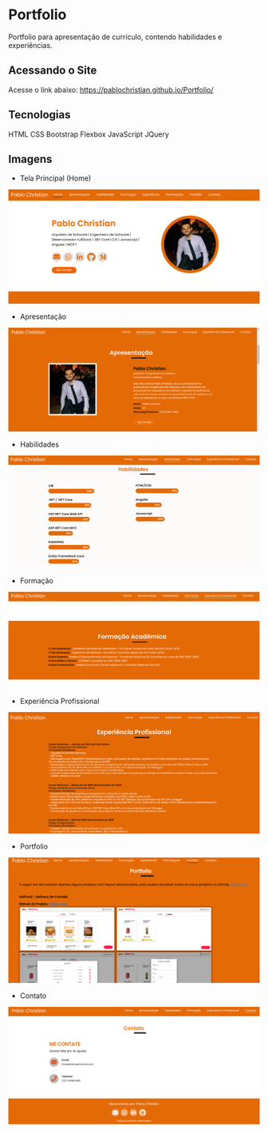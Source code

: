 # Portfolio
Portfolio para apresentação de currículo, contendo habilidades e experiências.

## Acessando o Site
Acesse o link abaixo:
https://pablochristian.github.io/Portfolio/

## Tecnologias
HTML
CSS
Bootstrap
Flexbox
JavaScript
JQuery

## Imagens

- Tela Principal (Home)
<img src="docs/prints/print1.png">

- Apresentação
<img src="docs/prints/print2.png">

- Habilidades
<img src="docs/prints/print3.png">

- Formação
<img src="docs/prints/print4.png">

- Experiência Profissional
<img src="docs/prints/print5.png">

- Portfolio
<img src="docs/prints/print7.png">

- Contato
<img src="docs/prints/print6.png">
